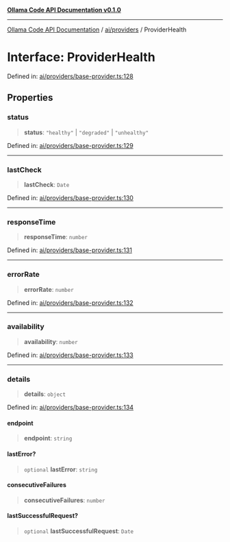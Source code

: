 [**Ollama Code API Documentation v0.1.0**](../../../README.md)

***

[Ollama Code API Documentation](../../../modules.md) / [ai/providers](../README.md) / ProviderHealth

# Interface: ProviderHealth

Defined in: [ai/providers/base-provider.ts:128](https://github.com/erichchampion/ollama-code/blob/affe7d5f274db61281678933960f6b13bf0d7a5f/ollama-code/src/ai/providers/base-provider.ts#L128)

## Properties

### status

> **status**: `"healthy"` \| `"degraded"` \| `"unhealthy"`

Defined in: [ai/providers/base-provider.ts:129](https://github.com/erichchampion/ollama-code/blob/affe7d5f274db61281678933960f6b13bf0d7a5f/ollama-code/src/ai/providers/base-provider.ts#L129)

***

### lastCheck

> **lastCheck**: `Date`

Defined in: [ai/providers/base-provider.ts:130](https://github.com/erichchampion/ollama-code/blob/affe7d5f274db61281678933960f6b13bf0d7a5f/ollama-code/src/ai/providers/base-provider.ts#L130)

***

### responseTime

> **responseTime**: `number`

Defined in: [ai/providers/base-provider.ts:131](https://github.com/erichchampion/ollama-code/blob/affe7d5f274db61281678933960f6b13bf0d7a5f/ollama-code/src/ai/providers/base-provider.ts#L131)

***

### errorRate

> **errorRate**: `number`

Defined in: [ai/providers/base-provider.ts:132](https://github.com/erichchampion/ollama-code/blob/affe7d5f274db61281678933960f6b13bf0d7a5f/ollama-code/src/ai/providers/base-provider.ts#L132)

***

### availability

> **availability**: `number`

Defined in: [ai/providers/base-provider.ts:133](https://github.com/erichchampion/ollama-code/blob/affe7d5f274db61281678933960f6b13bf0d7a5f/ollama-code/src/ai/providers/base-provider.ts#L133)

***

### details

> **details**: `object`

Defined in: [ai/providers/base-provider.ts:134](https://github.com/erichchampion/ollama-code/blob/affe7d5f274db61281678933960f6b13bf0d7a5f/ollama-code/src/ai/providers/base-provider.ts#L134)

#### endpoint

> **endpoint**: `string`

#### lastError?

> `optional` **lastError**: `string`

#### consecutiveFailures

> **consecutiveFailures**: `number`

#### lastSuccessfulRequest?

> `optional` **lastSuccessfulRequest**: `Date`
